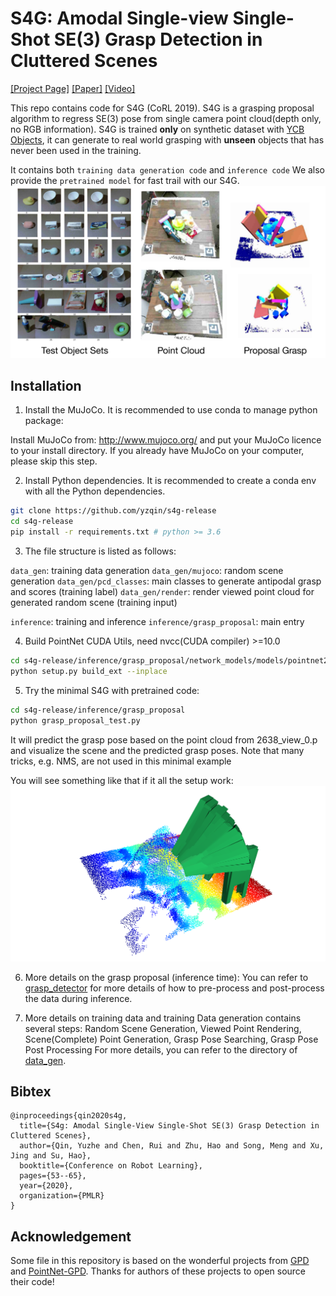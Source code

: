 # S4G: Amodal Single-view Single-Shot SE(3) Grasp Detection in Cluttered Scenes

[[Project Page]](https://sites.google.com/view/s4ggrapsing) [[Paper]](https://arxiv.org/abs/1910.14218) [[Video]](https://www.youtube.com/watch?v=Xlq4nw2AGcY)

This repo contains code for S4G (CoRL 2019). 
S4G is a grasping proposal algorithm to regress SE(3) pose from single camera 
point cloud(depth only, no RGB information). 
S4G is trained **only** on synthetic dataset with [YCB Objects](http://ycb-benchmarks.s3-website-us-east-1.amazonaws.com/),
it can generate to real world grasping with **unseen** objects that has never been used in the training. 

It contains both `training data generation code` and `inference code` We also provide the `pretrained model` for fast trail with our S4G. 
![example result](docs/main.png)

## Installation
1. Install the MuJoCo. It is recommended to use conda to manage python package:

Install MuJoCo from: http://www.mujoco.org/ and put your MuJoCo licence to your install directory. If you already have
MuJoCo on your computer, please skip this step.

2. Install Python dependencies. It is recommended to create a conda env with all the Python dependencies.

```bash
git clone https://github.com/yzqin/s4g-release
cd s4g-release
pip install -r requirements.txt # python >= 3.6
```

3. The file structure is listed as follows:

`data_gen`: training data generation
`data_gen/mujoco`: random scene generation
`data_gen/pcd_classes`: main classes to generate antipodal grasp and scores (training label)
`data_gen/render`: render viewed point cloud for generated random scene (training input)

`inference`: training and inference
`inference/grasp_proposal`: main entry

4. Build PointNet CUDA Utils, need nvcc(CUDA compiler) >=10.0
```bash
cd s4g-release/inference/grasp_proposal/network_models/models/pointnet2_utils
python setup.py build_ext --inplace
```

5. Try the minimal S4G with pretrained code:
```bash
cd s4g-release/inference/grasp_proposal
python grasp_proposal_test.py
```

It will predict the grasp pose based on the point cloud from 2638_view_0.p and visualize
the scene and the predicted grasp poses. Note that many tricks, e.g. NMS, are not used in this minimal example

You will see something like that if it all the setup work:
![example result](docs/test-example.png)

6. More details on the grasp proposal (inference time):
You can refer to [grasp_detector](inference/grasp_proposal/grasp_detector.py) for more details of how to 
pre-process and post-process the data during inference.

7. More details on training data and training
Data generation contains several steps: 
Random Scene Generation, Viewed Point Rendering, Scene(Complete) Point Generation, Grasp Pose Searching, Grasp Pose Post Processing
For more details, you can refer to the directory of [data_gen](data_gen).

## Bibtex

```
@inproceedings{qin2020s4g,
  title={S4g: Amodal Single-View Single-Shot SE(3) Grasp Detection in Cluttered Scenes},
  author={Qin, Yuzhe and Chen, Rui and Zhu, Hao and Song, Meng and Xu, Jing and Su, Hao},
  booktitle={Conference on Robot Learning},
  pages={53--65},
  year={2020},
  organization={PMLR}
}
```

## Acknowledgement
Some file in this repository is based on the wonderful projects
from [GPD](https://github.com/atenpas/gpd) and [PointNet-GPD](https://github.com/lianghongzhuo/PointNetGPD). 
Thanks for authors of these projects to open source their code!


